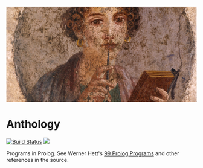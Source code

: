 ![The Famous Greek Poet](./sappho.png)

# Anthology

[![Build Status](https://travis-ci.org/Dzol/anthology.svg?branch=master)](https://travis-ci.org/Dzol/anthology)
<a href='https://www.recurse.com/scout/click?t=2443fbcd7027703f5da2a2cee9cc8935' title='Made with love at the Recurse Center'><img src='https://cloud.githubusercontent.com/assets/2883345/11325206/336ea5f4-9150-11e5-9e90-d86ad31993d8.png' height='20px'/></a>

Programs in Prolog.
See Werner Hett's [99 Prolog Programs](https://sites.google.com/site/prologsite/prolog-problems) and other references in the source.
